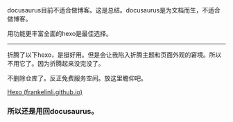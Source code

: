 docusaurus目前不适合做博客。这是总结。docusaurus是为文档而生，不适合做博客。

用功能更丰富全面的hexo是最佳选择。

---

折腾了以下hexo，是挺好用。但是会让我陷入折腾主题和页面外观的窘境。所以不用它了。因为折腾起来没完没了。

不删除仓库了。反正免费服务空间。放这里瞻仰吧。

[Hexo (frankelinli.github.io)](https://frankelinli.github.io/hexoBlog/)



### **所以还是用回**docusaurus。